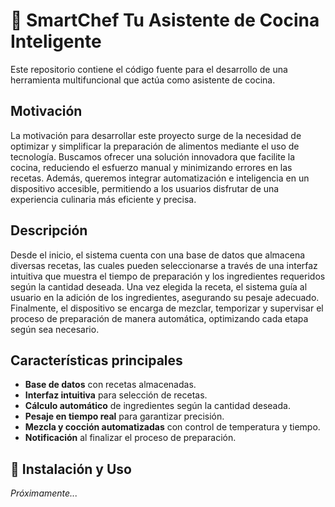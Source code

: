 # 🍴 SmartChef Tu Asistente de Cocina Inteligente

Este repositorio contiene el código fuente para el desarrollo de una herramienta multifuncional que actúa como asistente de cocina.

## Motivación
La motivación para desarrollar este proyecto surge de la necesidad de optimizar y simplificar la preparación de alimentos mediante el uso de tecnología. Buscamos ofrecer una solución innovadora que facilite la cocina, reduciendo el esfuerzo manual y minimizando errores en las recetas. Además, queremos integrar automatización e inteligencia en un dispositivo accesible, permitiendo a los usuarios disfrutar de una experiencia culinaria más eficiente y precisa.

## Descripción
Desde el inicio, el sistema cuenta con una base de datos que almacena diversas recetas, las cuales pueden seleccionarse a través de una interfaz intuitiva que muestra el tiempo de preparación y los ingredientes requeridos según la cantidad deseada. Una vez elegida la receta, el sistema guía al usuario en la adición de los ingredientes, asegurando su pesaje adecuado. Finalmente, el dispositivo se encarga de mezclar, temporizar y supervisar el proceso de preparación de manera automática, optimizando cada etapa según sea necesario.

## Características principales
- **Base de datos** con recetas almacenadas.
- **Interfaz intuitiva** para selección de recetas.
- **Cálculo automático** de ingredientes según la cantidad deseada.
- **Pesaje en tiempo real** para garantizar precisión.
- **Mezcla y cocción automatizadas** con control de temperatura y tiempo.
- **Notificación** al finalizar el proceso de preparación.

## 📌 Instalación y Uso
_Próximamente..._
